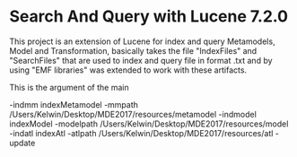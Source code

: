 # Search And Query with Lucene 7.2.0 
This project is an extension of Lucene for index and query Metamodels, Model and Transformation, basically takes the file "IndexFiles" and "SearchFiles" that are used to index and query file in format .txt and by using "EMF libraries" was extended to work with these artifacts.

This is the argument of the main

-indmm indexMetamodel -mmpath /Users/Kelwin/Desktop/MDE2017/resources/metamodel -indmodel indexModel -modelpath /Users/Kelwin/Desktop/MDE2017/resources/model -indatl indexAtl -atlpath /Users/Kelwin/Desktop/MDE2017/resources/atl -update
